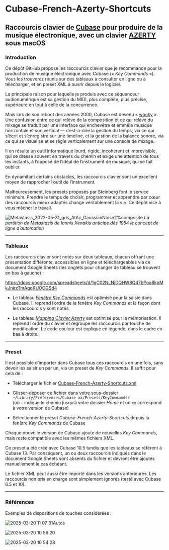# Cubase-French-Azerty-Shortcuts
## Raccourcis clavier de [Cubase](https://fr.wikipedia.org/wiki/Cubase) pour produire de la musique électronique, avec un clavier [AZERTY](https://fr.wikipedia.org/wiki/AZERTY) sous macOS

### Introduction

Ce dépôt GitHub propose les raccourcis clavier que je recommande pour la production de musique électronique avec Cubase (« _Key Commands_ »). Vous les trouverez réunis sur des tableaux à consulter en ligne ou à télécharger, et en preset XML à ouvrir depuis le logiciel.

La principale raison pour laquelle je produis avec ce séquenceur audionumérique est sa gestion du MIDI, plus complète, plus précise, supérieure en tout à celle de la concurrence.

Mais lors de son reboot des années 2000, Cubase est devenu « [wonky](https://www.linkedin.com/posts/pavel-samsonov-44ba2833_trying-to-improve-the-wrong-dimension-of-activity-7178479192555077633-4NVo) ». Une confusion entre ce qui relève de la composition et ce qui relève du mixage se traduit par une interface qui enchevêtre et emmêle musique horizontale et son vertical — c’est-à-dire la gestion du temps, via ce qui s’écrit et s’enregistre sur une timeline, et la gestion de la balance sonore, via ce qui se visualise et se règle verticalement sur une console de mixage.

Il en résulte un outil informatique lourd, rigide, incohérent et imprévisible, qui se dresse souvent en travers du chemin et exige une attention de tous les instants, à l’opposé de l’idéal de l’instrument de musique, qui se fait oublier.

En dynamitant certains obstacles, les raccourcis clavier sont un excellent moyen de rapprocher l’outil de l’instrument.

Malheureusement, les presets proposés par Steinberg font le service minimum. Prendre le temps de choisir, programmer et apprendre par cœur des raccourcis mieux adaptés change véritablement la vie. Ce dépôt vise à vous mâcher le travail.

![Metastasis_2022-05-31_gris_AtAc_GaussianNoise2%composite](https://github.com/user-attachments/assets/b9024ce7-652e-47f2-aa44-8f6089ccf883)
*La partition de [Metastasis](https://fr.wikipedia.org/wiki/Metastasis_(Iannis_Xenakis)) de Iannis Xenakis anticipe dès 1954 le concept de ligne d’automation*

---

### Tableaux

Les raccourcis clavier sont notés sur deux tableaux, chacun offrant une présentation différente, accessibles en ligne et téléchargeables via ce document Google Sheets (les onglets pour changer de tableau se trouvent en bas à gauche) :

https://docs.google.com/spreadsheets/d/1gC02NLNjDQHW8Q47bPoo8kpMkJnirxTmAqoKUOCGSd4

- Le tableau _[Fenêtre Key Commands](https://docs.google.com/spreadsheets/d/1gC02NLNjDQHW8Q47bPoo8kpMkJnirxTmAqoKUOCGSd4/edit?gid=0)_ est optimisé pour la saisie dans Cubase. Il reprend l’ordre de la fenêtre _Key Commands_ et la façon dont les raccourcis y sont notés.

- Le tableau _[Mapping Clavier Azerty](https://docs.google.com/spreadsheets/d/1gC02NLNjDQHW8Q47bPoo8kpMkJnirxTmAqoKUOCGSd4/edit?gid=753362515)_ est optimisé pour la mémorisation. Il reprend l’ordre du clavier et regroupe les raccourcis par touche de modification. Le code couleur est expliqué en légende, dans le cadre en bas à droite.

---

### Preset

Il est possible d’importer dans Cubase tous ces raccourcis en une fois, sans devoir les saisir un par un, via un preset de _Key Commands_. Il suffit pour cela de :

- Télécharger le fichier [Cubase-French-Azerty-Shortcuts.xml](https://github.com/TheMicronauts/Cubase-French-Azerty-Shortcuts/releases/download/v1.0.1/Cubase-French-Azerty-Shortcuts.xml)

- Glisser-déposer ce fichier dans votre sous-dossier `~/Library/Preferences/Cubase xx/Presets/KeyCommands/`                
  (où `~` indique le chemin jusqu’à votre dossier _Home_ et où `xx` correspond à votre version de Cubase)

- Sélectionner le preset _Cubase-French-Azerty-Shortcuts_ depuis la fenêtre _Key Commands_ de Cubase

Chaque nouvelle version de Cubase ajoute de nouvelles _Key Commands_, mais reste compatible avec les mêmes fichiers XML.

Ce preset a été créé avec Cubase 10.5 tandis que les tableaux se référent à Cubase 13. Par conséquent, un ou deux raccourcis indiqués dans le document Google Sheets sont absents du fichier et devront être ajoutés manuellement le cas échéant.

Le fichier XML peut aussi être importé dans les versions antérieures. Les raccourcis non pris en charge sont simplement ignorés (testé avec Cubase 6.5 et 10).

---

### Références

Exemples de dispositions de touches considérées :

![2025-03-20 11 07 31Autos](https://github.com/user-attachments/assets/1dee9a29-8ed2-4112-9f4e-ba61e4adce83)

![2025-03-20 10 56 20](https://github.com/user-attachments/assets/6061b62f-f09e-4df9-8978-c6eb22e843cf)

![2025-03-20 10 54 28](https://github.com/user-attachments/assets/43bf3ab7-0cbd-492a-819e-b44edfb27c13)
